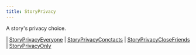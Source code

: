 ```yaml
---
title: StoryPrivacy
---
```


A story's privacy choice.

<div class="font-mono whitespace-pre"><span class="opacity-50">| </span><a href="/types/storyprivacyeveryone"  >StoryPrivacyEveryone</a><span class="opacity-50">
| </span><a href="/types/storyprivacyconctacts"  >StoryPrivacyConctacts</a><span class="opacity-50">
| </span><a href="/types/storyprivacyclosefriends"  >StoryPrivacyCloseFriends</a><span class="opacity-50">
| </span><a href="/types/storyprivacyonly"  >StoryPrivacyOnly</a></div>

